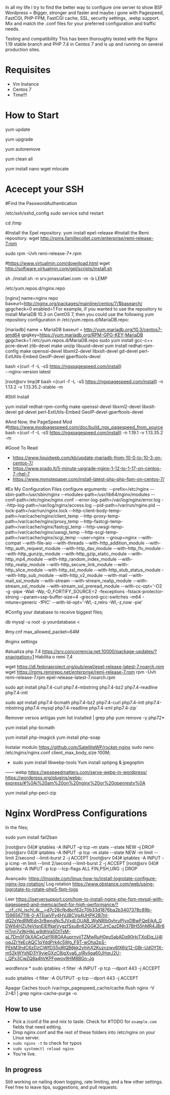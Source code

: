 In all my life i try to find the better way to configure one server to show BSF Wordpress = Bigger, stronger and faster and maybe i gone with Pagespeed, FastCGI, PHP-FPM, FastCGI cache, SSL, security settings, .webp support. Mix and match the .conf files for your preferred configuration and traffic needs.

Testing and compatibility This has been thoroughly tested with the Nginx 1.19 stable branch and PHP 7.4 in Centos 7 and is up and running on several production sites.

# Requisites
- Vm Instance
- Centos 7
- Time!!!


# How to Start

yum update

yum upgrade

yum autoremove

yum clean all

yum install nano wget mlocate

# Acecept your SSH
#Find the PasswordAuthentication

/etc/ssh/sshd_config
sudo service sshd restart

cd /tmp

#Install the Epel repository. yum install epel-release
#Install the Remi repository.
wget http://rpms.famillecollet.com/enterprise/remi-release-7.rpm

sudo rpm -Uvh remi-release-7*.rpm


#https://www.virtualmin.com/download.html
wget http://software.virtualmin.com/gpl/scripts/install.sh

sh ./install.sh -n srv.jonasrafael.com -m -b LEMP

/etc/yum.repos.d/nginx.repo 


[nginx]
name=nginx repo
baseurl=http://nginx.org/packages/mainline/centos/7/$basearch/
gpgcheck=0
enabled=1
For example, if you wanted to use the repository to install MariaDB 10.3 on CentOS 7, then you could use the following yum repository configuration in /etc/yum.repos.d/MariaDB.repo:

[mariadb]
name = MariaDB
baseurl = http://yum.mariadb.org/10.3/centos7-amd64
gpgkey=https://yum.mariadb.org/RPM-GPG-KEY-MariaDB
gpgcheck=1
/etc/yum.repos.d/MariaDB.repo
sudo yum install gcc-c++ pcre-devel zlib-devel make unzip libuuid-devel
yum install redhat-rpm-config make openssl-devel libxml2-devel libxslt-devel gd-devel perl-ExtUtils-Embed GeoIP-devel gperftools-devel

bash <(curl -f -L -sS https://ngxpagespeed.com/install) \
     --nginx-version latest

[root@srv tmp]# bash <(curl -f -L -sS https://ngxpagespeed.com/install) -n 1.13.2 -v 1.13.35.2-stable -m

#Still Install

yum install redhat-rpm-config make openssl-devel libxml2-devel libxslt-devel gd-devel perl-ExtUtils-Embed GeoIP-devel gperftools-devel

#And Now, the PageSpeed Mod
#https://www.modpagespeed.com/doc/build_ngx_pagespeed_from_source
bash <(curl -f -L -sS https://ngxpagespeed.com/install)  -n 1.19.1 -v 1.13.35.2 -m


#Good To Read
- https://www.liquidweb.com/kb/update-mariadb-from-10-0-to-10-3-on-centos-7/
- https://www.prado.lt/5-minute-upgrade-nginx-1-12-to-1-17-on-centos-7-rhel-7
- https://www.mynotepaper.com/install-latest-php-php-fpm-on-centos-7/

#Ex My Configuration Files
configure arguments: --prefix=/etc/nginx --sbin-path=/usr/sbin/nginx --modules-path=/usr/lib64/nginx/modules --conf-path=/etc/nginx/nginx.conf --error-log-path=/var/log/nginx/error.log --http-log-path=/var/log/nginx/access.log --pid-path=/var/run/nginx.pid --lock-path=/var/run/nginx.lock --http-client-body-temp-path=/var/cache/nginx/client_temp --http-proxy-temp-path=/var/cache/nginx/proxy_temp --http-fastcgi-temp-path=/var/cache/nginx/fastcgi_temp --http-uwsgi-temp-path=/var/cache/nginx/uwsgi_temp --http-scgi-temp-path=/var/cache/nginx/scgi_temp --user=nginx --group=nginx --with-compat --with-file-aio --with-threads --with-http_addition_module --with-http_auth_request_module --with-http_dav_module --with-http_flv_module --with-http_gunzip_module --with-http_gzip_static_module --with-http_mp4_module --with-http_random_index_module --with-http_realip_module --with-http_secure_link_module --with-http_slice_module --with-http_ssl_module --with-http_stub_status_module --with-http_sub_module --with-http_v2_module --with-mail --with-mail_ssl_module --with-stream --with-stream_realip_module --with-stream_ssl_module --with-stream_ssl_preread_module --with-cc-opt='-O2 -g -pipe -Wall -Wp,-D_FORTIFY_SOURCE=2 -fexceptions -fstack-protector-strong --param=ssp-buffer-size=4 -grecord-gcc-switches -m64 -mtune=generic -fPIC' --with-ld-opt='-Wl,-z,relro -Wl,-z,now -pie'



#Config your database to receive biggest files;


db mysql -u root -p yourdatabase <


#my.cnf
max_allowed_packet=64M

#nginx settings

#atualiza php 7.4
https://srv.concorrencia.net:10000/package-updates/?xnavigation=1
Habilita o remi 7,4

wget https://dl.fedoraproject.org/pub/epel/epel-release-latest-7.noarch.rpm
wget https://rpms.remirepo.net/enterprise/remi-release-7.rpm
rpm -Uvh remi-release-7.rpm epel-release-latest-7.noarch.rpm


sudo apt install php7.4-curl php7.4-mbstring php7.4-bz2 php7.4-readline php7.4-intl

sudo apt install php7.4-bcmath php7.4-bz2 php7.4-curl php7.4-intl php7.4-mbstring php7.4-mysql php7.4-readline php7.4-xml php7.4-zip`






Remover versos antigas
yum list installed | grep php
yum remove -y php72*

yum install php-bcmath

yum install php-imagick
yum install php-soap


Instalar modulo
https://github.com/SatelliteWP/rocket-nginx
sudo nano /etc/nginx/nginx.conf
    client_max_body_size 100M;

* sudo yum install libwebp-tools
Yum install optipng & jpegoptim

—— webp
https://wpspeedmatters.com/serve-webp-in-wordpress/
https://wordpress.org/plugins/webp-express/#%0Ai%20am%20on%20nginx%20or%20openresty%0A

yum install php-pecl-zip

# Nginx WordPress Configurations
In the files;


sudo yum install fail2ban


[root@srv 04]# iptables -A INPUT –p tcp –m state --state NEW –j DROP
[root@srv 04]# iptables -A INPUT -p tcp -m state --state NEW -m limit --limit 2/second --limit-burst 2 -j ACCEPT
[root@srv 04]# iptables -A INPUT -p icmp -m limit --limit 2/second --limit-burst 2 -j ACCEPT
[root@srv 04]# iptables -A INPUT -p tcp --tcp-flags ALL FIN,PSH,URG -j DROP


Avançado:
https://linoxide.com/linux-how-to/install-logrotate-configure-nginx-log-rotation/
Log rotation
https://www.obstance.com/web/using-logrotate-to-rotate-php5-fpm-logs



Leer
https://iserversupport.com/how-to-install-nginx-php-fpm-mysql-with-pagespeed-and-memcached-for-high-performance/?__cf_chl_jschl_tk__=d7c28cfbdbcf62c70b33d1876ba2b3407378c89b-1596567116-0-ATEiaiVFy4HVJBCVg4UHPK2B7nI-dQ2sYedRMEdn3rBwngNc5JVxdLOUAB_WgNRlb0vhruPIyxDBwFQeEjkA_GDW64HZUfeVIsnEIEfNatVvgzfSsu8n62GGK2CJrtCazDNh37BH55hMR4JBr6HTnn7x9kHlkLw9dhVa5DtTsM-aL7Dm5F0kXACxOaYRI8OAAuprnyjjTZMwRuH0eu5abADq90rkjTXoEIq_U4IoqJZrYeEcAQC1qYddPrk4c5Wg_F9T-wOha2pS-PEkM3hdC6zDzCjWfDS5idRQB6kk2yhjhX2Kuznzwv6lX6lz12-GBr-UdOY1X-m52kWYsND3Y9yieGXzC8jgXva6_oIRylIqa60JHqrJ2U-i_QPx3CwZQ8a4hVKPFgwoy9HM8BGn-Jg



wordfence
* 
sudo iptables -t filter -A INPUT -p tcp --dport 443 -j ACCEPT

sudo iptables -t filter -A OUTPUT -p tcp --dport 443 -j ACCEPT




Apagar Caches
touch /var/ngx_pagespeed_cache/cache.flush
nginx -V 2>&1 | grep nginx-cache-purge -o

## How to use
* Pick a /conf.d file and mix to taste. Check for #TODO for `example.com` fields that need editing.
* Drop nginx.conf and the rest of these folders into /etc/nginx on your Linux server.
* `sudo nginx -t` to check for typos
* `sudo systemctl reload nginx`
* You're live.

## In progress
Still working on nailing down logging, rate limiting, and a few other settings. Feel free to leave tips, suggestions, and pull requests.
